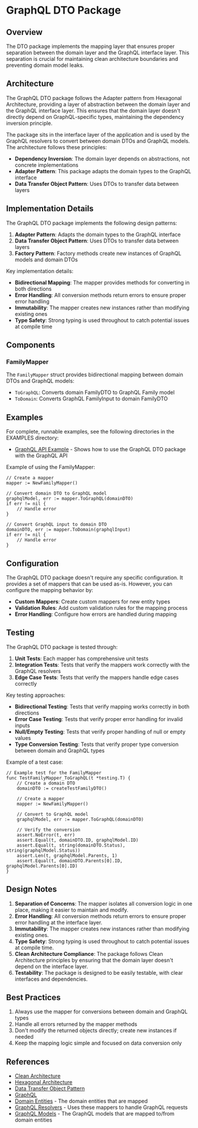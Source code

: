 # GraphQL DTO Package

## Overview

The DTO package implements the mapping layer that ensures proper separation between the domain layer and the GraphQL interface layer. This separation is crucial for maintaining clean architecture boundaries and preventing domain model leaks.

## Architecture

The GraphQL DTO package follows the Adapter pattern from Hexagonal Architecture, providing a layer of abstraction between the domain layer and the GraphQL interface layer. This ensures that the domain layer doesn't directly depend on GraphQL-specific types, maintaining the dependency inversion principle.

The package sits in the interface layer of the application and is used by the GraphQL resolvers to convert between domain DTOs and GraphQL models. The architecture follows these principles:

- **Dependency Inversion**: The domain layer depends on abstractions, not concrete implementations
- **Adapter Pattern**: This package adapts the domain types to the GraphQL interface
- **Data Transfer Object Pattern**: Uses DTOs to transfer data between layers

## Implementation Details

The GraphQL DTO package implements the following design patterns:

1. **Adapter Pattern**: Adapts the domain types to the GraphQL interface
2. **Data Transfer Object Pattern**: Uses DTOs to transfer data between layers
3. **Factory Pattern**: Factory methods create new instances of GraphQL models and domain DTOs

Key implementation details:

- **Bidirectional Mapping**: The mapper provides methods for converting in both directions
- **Error Handling**: All conversion methods return errors to ensure proper error handling
- **Immutability**: The mapper creates new instances rather than modifying existing ones
- **Type Safety**: Strong typing is used throughout to catch potential issues at compile time

## Components

### FamilyMapper

The `FamilyMapper` struct provides bidirectional mapping between domain DTOs and GraphQL models:

- `ToGraphQL`: Converts domain FamilyDTO to GraphQL Family model
- `ToDomain`: Converts GraphQL FamilyInput to domain FamilyDTO

## Examples

For complete, runnable examples, see the following directories in the EXAMPLES directory:

- [GraphQL API Example](../../../examples/graphql_api/README.md) - Shows how to use the GraphQL DTO package with the GraphQL API

Example of using the FamilyMapper:

```
// Create a mapper
mapper := NewFamilyMapper()

// Convert domain DTO to GraphQL model
graphqlModel, err := mapper.ToGraphQL(domainDTO)
if err != nil {
    // Handle error
}

// Convert GraphQL input to domain DTO
domainDTO, err := mapper.ToDomain(graphqlInput)
if err != nil {
    // Handle error
}
```

## Configuration

The GraphQL DTO package doesn't require any specific configuration. It provides a set of mappers that can be used as-is. However, you can configure the mapping behavior by:

- **Custom Mappers**: Create custom mappers for new entity types
- **Validation Rules**: Add custom validation rules for the mapping process
- **Error Handling**: Configure how errors are handled during mapping

## Testing

The GraphQL DTO package is tested through:

1. **Unit Tests**: Each mapper has comprehensive unit tests
2. **Integration Tests**: Tests that verify the mappers work correctly with the GraphQL resolvers
3. **Edge Case Tests**: Tests that verify the mappers handle edge cases correctly

Key testing approaches:

- **Bidirectional Testing**: Tests that verify mapping works correctly in both directions
- **Error Case Testing**: Tests that verify proper error handling for invalid inputs
- **Null/Empty Testing**: Tests that verify proper handling of null or empty values
- **Type Conversion Testing**: Tests that verify proper type conversion between domain and GraphQL types

Example of a test case:

```
// Example test for the FamilyMapper
func TestFamilyMapper_ToGraphQL(t *testing.T) {
    // Create a domain DTO
    domainDTO := createTestFamilyDTO()

    // Create a mapper
    mapper := NewFamilyMapper()

    // Convert to GraphQL model
    graphqlModel, err := mapper.ToGraphQL(domainDTO)

    // Verify the conversion
    assert.NoError(t, err)
    assert.Equal(t, domainDTO.ID, graphqlModel.ID)
    assert.Equal(t, string(domainDTO.Status), string(graphqlModel.Status))
    assert.Len(t, graphqlModel.Parents, 1)
    assert.Equal(t, domainDTO.Parents[0].ID, graphqlModel.Parents[0].ID)
}
```

## Design Notes

1. **Separation of Concerns**: The mapper isolates all conversion logic in one place, making it easier to maintain and modify.
2. **Error Handling**: All conversion methods return errors to ensure proper error handling at the interface layer.
3. **Immutability**: The mapper creates new instances rather than modifying existing ones.
4. **Type Safety**: Strong typing is used throughout to catch potential issues at compile time.
5. **Clean Architecture Compliance**: The package follows Clean Architecture principles by ensuring that the domain layer doesn't depend on the interface layer.
6. **Testability**: The package is designed to be easily testable, with clear interfaces and dependencies.

## Best Practices

1. Always use the mapper for conversions between domain and GraphQL types
2. Handle all errors returned by the mapper methods
3. Don't modify the returned objects directly; create new instances if needed
4. Keep the mapping logic simple and focused on data conversion only

## References

- [Clean Architecture](https://blog.cleancoder.com/uncle-bob/2012/08/13/the-clean-architecture.html)
- [Hexagonal Architecture](https://alistair.cockburn.us/hexagonal-architecture/)
- [Data Transfer Object Pattern](https://martinfowler.com/eaaCatalog/dataTransferObject.html)
- [GraphQL](https://graphql.org/)
- [Domain Entities](../../../../core/domain/entity/README.md) - The domain entities that are mapped
- [GraphQL Resolvers](../resolver/README.md) - Uses these mappers to handle GraphQL requests
- [GraphQL Models](../model/README.md) - The GraphQL models that are mapped to/from domain entities
